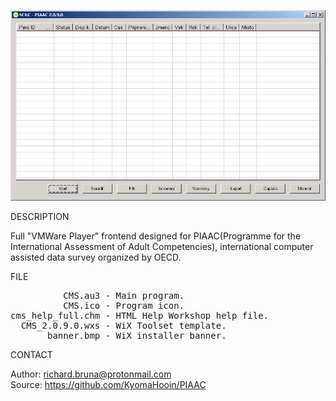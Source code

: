 ![PIAAC](https://github.com/KyomaHooin/PIAAC/raw/master/piaac_screenshot.png "screenshot")

DESCRIPTION

Full "VMWare Player" frontend designed for PIAAC(Programme for the International Assessment of Adult Competencies), international computer assisted data survey organized by OECD.

FILE

<pre>
          CMS.au3 - Main program.
          CMS.ico - Program icon.
cms_help_full.chm - HTML Help Workshop help file.
  CMS_2.0.9.0.wxs - WiX Toolset template.
       banner.bmp - WiX installer banner.
</pre>

CONTACT

Author: richard.bruna@protonmail.com<br>
Source: https://github.com/KyomaHooin/PIAAC

